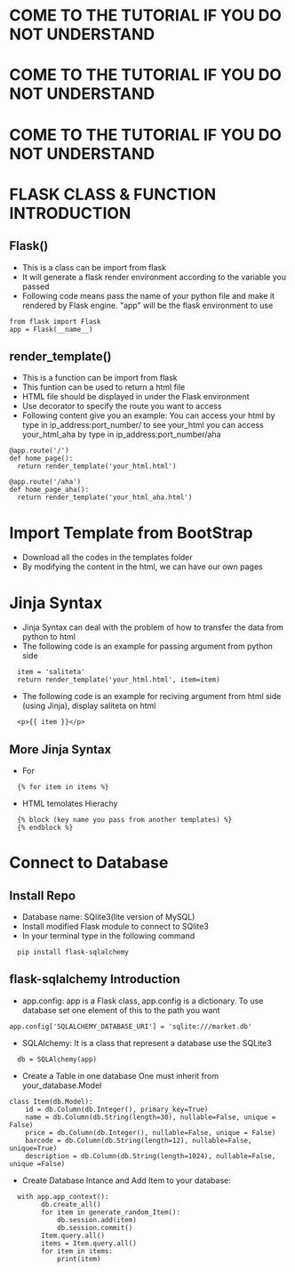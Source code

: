 # COME TO THE TUTORIAL IF YOU DO NOT UNDERSTAND
# COME TO THE TUTORIAL IF YOU DO NOT UNDERSTAND
# COME TO THE TUTORIAL IF YOU DO NOT UNDERSTAND


# FLASK CLASS & FUNCTION INTRODUCTION

## Flask()
- This is a class can be import from flask
- It will generate a flask render environment according to the variable you passed
- Following code means pass the name of your python file and make it rendered by Flask engine. "app" will be the flask environment to use
```
from flask import Flask
app = Flask(__name__)
```

## render_template()
- This is a function can be import from flask
- This funtion can be used to return a html file
- HTML file should be displayed in under the Flask environment
- Use decorator to specify the route you want to access
- Following content give you an example: You can access your html by type in ip_address:port_number/ to see your_html you can access your_html_aha by type in ip_address:port_number/aha
```
@app.route('/')
def home_page():
  return render_template('your_html.html')

@app.route('/aha')
def home_page_aha():
  return render_template('your_html_aha.html')
```





# Import Template from BootStrap
- Download all the codes in the templates folder
- By modifying the content in the html, we can have our own pages


# Jinja Syntax
- Jinja Syntax can deal with the problem of how to transfer the data from python to html
- The following code is an example for passing argument from python side
```
  item = 'saliteta'
  return render_template('your_html.html', item=item)
```
- The following code is an example for reciving argument from html side (using Jinja), display saliteta on html
```
  <p>{{ item }}</p>
```

## More Jinja Syntax
- For
```
  {% for item in items %}
```
- HTML temolates Hierachy
```
  {% block (key name you pass from another templates) %}
  {% endblock %}
```  

# Connect to Database
## Install Repo
- Database name: SQlite3(lite version of MySQL)
- Install modified Flask module to connect to SQlite3
- In your terminal type in the following command
```
  pip install flask-sqlalchemy
```

## flask-sqlalchemy Introduction
- app.config:
app is a Flask class, app.config is a dictionary. To use database set one element of this to the path you want

```
app.config['SQLALCHEMY_DATABASE_URI'] = 'sqlite:///market.db'
```

- SQLAlchemy:
It is a class that represent a database use the SQLite3
```
  db = SQLAlchemy(app)
```


- Create a Table in one database
One must inherit from your_database.Model
```
class Item(db.Model):
    id = db.Column(db.Integer(), primary_key=True)
    name = db.Column(db.String(length=30), nullable=False, unique = False)
    price = db.Column(db.Integer(), nullable=False, unique = False)
    barcode = db.Column(db.String(length=12), nullable=False, unique=True)
    description = db.Column(db.String(length=1024), nullable=False, unique =False)
```

- Create Database Intance and Add Item to your database:
```
  with app.app_context():
        db.create_all()
        for item in generate_random_Item():
            db.session.add(item)
            db.session.commit()
        Item.query.all()
        items = Item.query.all()
        for item in items:
            print(item)
```


 
